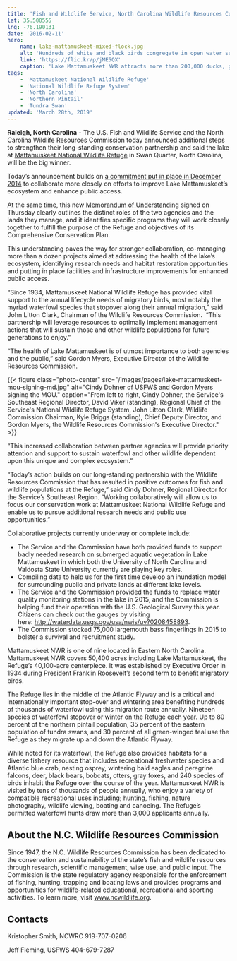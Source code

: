 ```yaml
---
title: 'Fish and Wildlife Service, North Carolina Wildlife Resources Commission strengthen collaboration to improve the lake’s health and boost outdoor recreation at Mattamuskeet National Wildlife Refuge'
lat: 35.500555
lng: -76.190131
date: '2016-02-11'
hero:
    name: lake-mattamuskeet-mixed-flock.jpg
    alt: 'Hundreds of white and black birds congregate in open water surrounded by marsh in winter.'
    link: 'https://flic.kr/p/jME5QX'
    caption: 'Lake Mattamuskeet NWR attracts more than 200,000 ducks, geese and swans from November to February. Photo by Allie Stewart, USFWS.'
tags:
    - 'Mattamuskeet National Wildlife Refuge'
    - 'National Wildlife Refuge System'
    - 'North Carolina'
    - 'Northern Pintail'
    - 'Tundra Swan'
updated: 'March 28th, 2019'
---
```


**Raleigh, North Carolina** - The U.S. Fish and Wildlife Service and the North Carolina Wildlife Resources Commission today announced additional steps to strengthen their long-standing conservation partnership and said the lake at [Mattamuskeet National Wildlife Refuge](https://www.fws.gov/refuge/mattamuskeet/) in Swan Quarter, North Carolina, will be the big winner.

Today’s announcement builds on [a commitment put in place in December 2014](https://www.fws.gov/news/ShowNews.cfm?ID=1C47E6D1-EF27-EBB9-0D67D85C206533B6) to collaborate more closely on efforts to improve Lake Mattamuskeet’s ecosystem and enhance public access.  

At the same time, this new [Memorandum of Understanding](/pdf/memo/signed-mou-ncwrc-usfws-lake-mattamuskeet-national-wildlife-refuge.pdf) signed on Thursday clearly outlines the distinct roles of the two agencies and the lands they manage, and it identifies specific programs they will work closely together to fulfill the purpose of the Refuge and objectives of its Comprehensive Conservation Plan.  

This understanding paves the way for stronger collaboration, co-managing more than a dozen projects aimed at addressing the health of the lake’s ecosystem, identifying research needs and habitat restoration opportunities and putting in place facilities and infrastructure improvements for enhanced public access.

“Since 1934, Mattamuskeet National Wildlife Refuge has provided vital support to the annual lifecycle needs of migratory birds, most notably the myriad waterfowl species that stopover along their annual migration,” said John Litton Clark, Chairman of the Wildlife Resources Commission.  “This partnership will leverage resources to optimally implement management actions that will sustain those and other wildlife populations for future generations to enjoy.”

“The health of Lake Mattamuskeet is of utmost importance to both agencies and the public,” said Gordon Myers, Executive Director of the Wildlife Resources Commission.

{{< figure class="photo-center" src="/images/pages/lake-mattamuskeet-mou-signing-md.jpg" alt="Cindy Dohner of USFWS and Gordon Myers signing the MOU." caption="From left to right, Cindy Dohner, the Service's Southeast Regional Director, David Viker (standing), Regional Chief of the Service's National Wildlife Refuge System, John Litton Clark, Wildlife Commission Chairman, Kyle Briggs (standing), Chief Deputy Director, and Gordon Myers, the Wildlife Resources Commission's Executive Director." >}}

“This increased collaboration between partner agencies will provide priority attention and support to sustain waterfowl and other wildlife dependent upon this unique and complex ecosystem.”

“Today’s action builds on our long-standing partnership with the Wildlife Resources Commission that has resulted in positive outcomes for fish and wildlife populations at the Refuge,” said Cindy Dohner, Regional Director for the Service’s Southeast Region. “Working collaboratively will allow us to focus our conservation work at Mattamuskeet National Wildlife Refuge and enable us to pursue additional research needs and public use opportunities.”

Collaborative projects currently underway or complete include:

- The Service and the Commission have both provided funds to support badly needed research on submerged aquatic vegetation in Lake Mattamuskeet in which both the University of North Carolina and Valdosta State University currently are playing key roles.
- Compiling data to help us for the first time develop an inundation model for surrounding public and private lands at different lake levels.
- The Service and the Commission provided the funds to replace water quality monitoring stations in the lake in 2015, and the Commission is helping fund their operation with the U.S. Geological Survey this year.  Citizens can check out the gauges by visiting here: http://waterdata.usgs.gov/usa/nwis/uv?0208458893.
- The Commission stocked 75,000 largemouth bass fingerlings in 2015 to bolster a survival and recruitment study.

Mattamuskeet NWR is one of nine located in Eastern North Carolina. Mattamuskeet NWR covers 50,400 acres including Lake Mattamuskeet, the Refuge’s 40,100-acre centerpiece. It was established by Executive Order in 1934 during President Franklin Roosevelt’s second term to benefit migratory birds.

The Refuge lies in the middle of the Atlantic Flyway and is a critical and internationally important stop-over and wintering area benefiting hundreds of thousands of waterfowl using this migration route annually. Nineteen species of waterfowl stopover or winter on the Refuge each year. Up to 80 percent of the northern pintail population, 35 percent of the eastern population of tundra swans, and 30 percent of all green-winged teal use the Refuge as they migrate up and down the Atlantic Flyway.

While noted for its waterfowl, the Refuge also provides habitats for a diverse fishery resource that includes recreational freshwater species and Atlantic blue crab, nesting osprey, wintering bald eagles and peregrine falcons, deer, black bears, bobcats, otters, gray foxes, and 240 species of birds inhabit the Refuge over the course of the year. Mattamuskeet NWR is visited by tens of thousands of people annually, who enjoy a variety of compatible recreational uses including; hunting, fishing, nature photography, wildlife viewing, boating and canoeing. The Refuge’s permitted waterfowl hunts draw more than 3,000 applicants annually.

## About the N.C. Wildlife Resources Commission

Since 1947, the N.C. Wildlife Resources Commission has been dedicated to the conservation and sustainability of the state’s fish and wildlife resources through research, scientific management, wise use, and public input. The Commission is the state regulatory agency responsible for the enforcement of fishing, hunting, trapping and boating laws and provides programs and opportunities for wildlife-related educational, recreational and sporting activities. To learn more, visit www.ncwildlife.org.

## Contacts

Kristopher Smith, NCWRC
919-707-0206

Jeff Fleming, USFWS
404-679-7287
